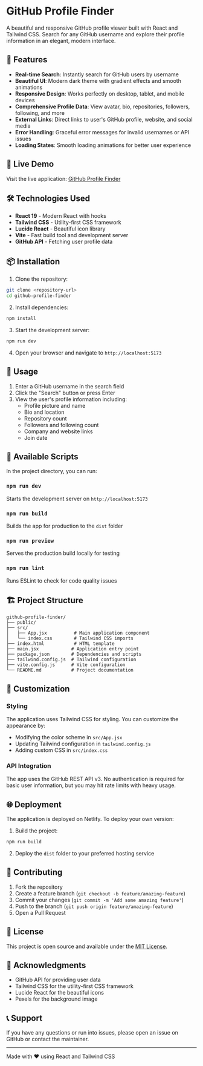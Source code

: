 # GitHub Profile Finder

A beautiful and responsive GitHub profile viewer built with React and Tailwind CSS. Search for any GitHub username and explore their profile information in an elegant, modern interface.

## 🌟 Features

- **Real-time Search**: Instantly search for GitHub users by username
- **Beautiful UI**: Modern dark theme with gradient effects and smooth animations
- **Responsive Design**: Works perfectly on desktop, tablet, and mobile devices
- **Comprehensive Profile Data**: View avatar, bio, repositories, followers, following, and more
- **External Links**: Direct links to user's GitHub profile, website, and social media
- **Error Handling**: Graceful error messages for invalid usernames or API issues
- **Loading States**: Smooth loading animations for better user experience

## 🚀 Live Demo

Visit the live application: [GitHub Profile Finder](https://gorgeous-zabaione-d7b6e6.netlify.app)

## 🛠️ Technologies Used

- **React 19** - Modern React with hooks
- **Tailwind CSS** - Utility-first CSS framework
- **Lucide React** - Beautiful icon library
- **Vite** - Fast build tool and development server
- **GitHub API** - Fetching user profile data

## 📦 Installation

1. Clone the repository:
```bash
git clone <repository-url>
cd github-profile-finder
```

2. Install dependencies:
```bash
npm install
```

3. Start the development server:
```bash
npm run dev
```

4. Open your browser and navigate to `http://localhost:5173`

## 🎯 Usage

1. Enter a GitHub username in the search field
2. Click the "Search" button or press Enter
3. View the user's profile information including:
   - Profile picture and name
   - Bio and location
   - Repository count
   - Followers and following count
   - Company and website links
   - Join date

## 📝 Available Scripts

In the project directory, you can run:

### `npm run dev`
Starts the development server on `http://localhost:5173`

### `npm run build`
Builds the app for production to the `dist` folder

### `npm run preview`
Serves the production build locally for testing

### `npm run lint`
Runs ESLint to check for code quality issues

## 🏗️ Project Structure

```
github-profile-finder/
├── public/
├── src/
│   ├── App.jsx          # Main application component
│   └── index.css        # Tailwind CSS imports
├── index.html           # HTML template
├── main.jsx            # Application entry point
├── package.json        # Dependencies and scripts
├── tailwind.config.js  # Tailwind configuration
├── vite.config.js      # Vite configuration
└── README.md           # Project documentation
```

## 🎨 Customization

### Styling
The application uses Tailwind CSS for styling. You can customize the appearance by:
- Modifying the color scheme in `src/App.jsx`
- Updating Tailwind configuration in `tailwind.config.js`
- Adding custom CSS in `src/index.css`

### API Integration
The app uses the GitHub REST API v3. No authentication is required for basic user information, but you may hit rate limits with heavy usage.

## 🌐 Deployment

The application is deployed on Netlify. To deploy your own version:

1. Build the project:
```bash
npm run build
```

2. Deploy the `dist` folder to your preferred hosting service

## 🤝 Contributing

1. Fork the repository
2. Create a feature branch (`git checkout -b feature/amazing-feature`)
3. Commit your changes (`git commit -m 'Add some amazing feature'`)
4. Push to the branch (`git push origin feature/amazing-feature`)
5. Open a Pull Request

## 📄 License

This project is open source and available under the [MIT License](LICENSE).

## 🙏 Acknowledgments

- GitHub API for providing user data
- Tailwind CSS for the utility-first CSS framework
- Lucide React for the beautiful icons
- Pexels for the background image

## 📞 Support

If you have any questions or run into issues, please open an issue on GitHub or contact the maintainer.

---

Made with ❤️ using React and Tailwind CSS